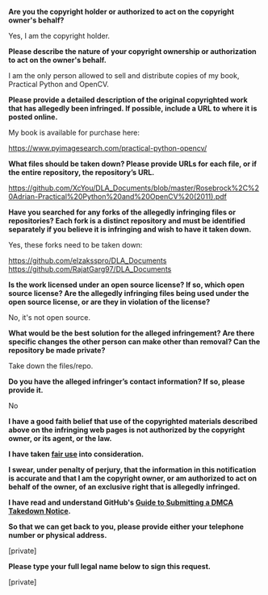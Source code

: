 **Are you the copyright holder or authorized to act on the copyright owner's behalf?**

Yes, I am the copyright holder.

**Please describe the nature of your copyright ownership or authorization to act on the owner's behalf.**

I am the only person allowed to sell and distribute copies of my book, Practical Python and OpenCV.

**Please provide a detailed description of the original copyrighted work that has allegedly been infringed. If possible, include a URL to where it is posted online.**

My book is available for purchase here:

https://www.pyimagesearch.com/practical-python-opencv/

**What files should be taken down? Please provide URLs for each file, or if the entire repository, the repository’s URL.**

https://github.com/XcYou/DLA_Documents/blob/master/Rosebrock%2C%20Adrian-Practical%20Python%20and%20OpenCV%20(2011).pdf

**Have you searched for any forks of the allegedly infringing files or repositories? Each fork is a distinct repository and must be identified separately if you believe it is infringing and wish to have it taken down.**

Yes, these forks need to be taken down:

https://github.com/elzaksspro/DLA_Documents  
https://github.com/RajatGarg97/DLA_Documents

**Is the work licensed under an open source license? If so, which open source license? Are the allegedly infringing files being used under the open source license, or are they in violation of the license?**

No, it's not open source.

**What would be the best solution for the alleged infringement? Are there specific changes the other person can make other than removal? Can the repository be made private?**

Take down the files/repo.

**Do you have the alleged infringer’s contact information? If so, please provide it.**

No

**I have a good faith belief that use of the copyrighted materials described above on the infringing web pages is not authorized by the copyright owner, or its agent, or the law.**

**I have taken <a href="https://www.lumendatabase.org/topics/22">fair use</a> into consideration.**

**I swear, under penalty of perjury, that the information in this notification is accurate and that I am the copyright owner, or am authorized to act on behalf of the owner, of an exclusive right that is allegedly infringed.**

**I have read and understand GitHub's <a href="https://help.github.com/articles/guide-to-submitting-a-dmca-takedown-notice/">Guide to Submitting a DMCA Takedown Notice</a>.**

**So that we can get back to you, please provide either your telephone number or physical address.**

[private]

**Please type your full legal name below to sign this request.**

[private]

